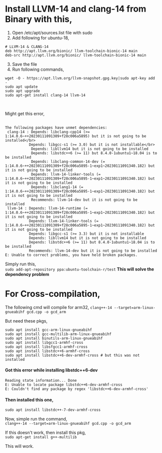# Install LLVM-14 and clang-14 from Binary with this,</br>
1. Open /etc/apt/sources.list file with sudo</br>
2. Add following for ubuntu-18,</br>
```
# LLVM-14 & CLANG-14
deb http://apt.llvm.org/bionic/ llvm-toolchain-bionic-14 main
deb-src http://apt.llvm.org/bionic/ llvm-toolchain-bionic-14 main
```
3. Save the file</br>
4. Run following commands,</br>
```
wget -O - https://apt.llvm.org/llvm-snapshot.gpg.key|sudo apt-key add -
sudo apt update
sudo apt upgrade
sudo apt-get install clang-14 llvm-14
```
</br>

Might get this error,</br></br>
```
The following packages have unmet dependencies:
 clang-14 : Depends: libclang-cpp14 (>= 1:14.0.6~++20230111091309+f28c006a5895) but it is not going to be installed</br>
           Depends: libgcc-s1 (>= 3.0) but it is not installable</br>
            Depends: libllvm14 but it is not going to be installed
            Depends: libstdc++6 (>= 11) but 8.4.0-1ubuntu1~18.04 is to be installed
            Depends: libclang-common-14-dev (= 1:14.0.6~++20230111091309+f28c006a5895-1~exp1~20230111091340.182) but it is not going to be installed
            Depends: llvm-14-linker-tools (= 1:14.0.6~++20230111091309+f28c006a5895-1~exp1~20230111091340.182) but it is not going to be installed
            Depends: libclang1-14 (= 1:14.0.6~++20230111091309+f28c006a5895-1~exp1~20230111091340.182) but it is not going to be installed
            Recommends: llvm-14-dev but it is not going to be installed
 llvm-14 : Depends: llvm-14-runtime (= 1:14.0.6~++20230111091309+f28c006a5895-1~exp1~20230111091340.182) but it is not going to be installed
           Depends: llvm-14-linker-tools (= 1:14.0.6~++20230111091309+f28c006a5895-1~exp1~20230111091340.182) but it is not going to be installed
           Depends: libgcc-s1 (>= 3.3) but it is not installable
           Depends: libllvm14 but it is not going to be installed
           Depends: libstdc++6 (>= 11) but 8.4.0-1ubuntu1~18.04 is to be installed
           Recommends: llvm-14-dev but it is not going to be installed
E: Unable to correct problems, you have held broken packages.
```

Simply run this,</br>
`sudo add-apt-repository ppa:ubuntu-toolchain-r/test`
**__This will solve the dependency problem__**


# For Cross-compilation, 
The following cmd will compile for arm32,
`clang++-14 --target=arm-linux-gnueabihf gcd.cpp -o gcd_arm`

But need these pkgs,
```
sudo apt install gcc-arm-linux-gnueabihf
sudo apt install gcc-multilib-arm-linux-gnueabihf
sudo apt install binutils-arm-linux-gnueabihf
sudo apt install libgcc1-armhf-cross
sudo apt install libsfgcc1-armhf-cross
sudo apt install libstdc++6-armhf-cross
sudo apt install libstdc++6-dev-armhf-cross # but this was not installed
```
#### Got this error while installing libstdc++6-dev
```
Reading state information... Done
E: Unable to locate package libstdc++6-dev-armhf-cross
E: Couldn't find any package by regex 'libstdc++6-dev-armhf-cross'
```
#### Then installed this one,</br>
`sudo apt install libstdc++-7-dev-armhf-cross`

Now, simple run the command,</br>
`clang++-14 --target=arm-linux-gnueabihf gcd.cpp -o gcd_arm`
</br>

If this doesn't work, then install this pkg,</br>
`sudo apt-get install g++-multilib`


This will work.
